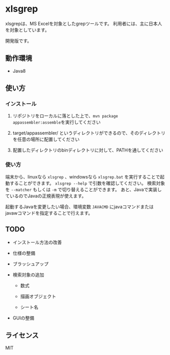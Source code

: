 xlsgrep
========================================================================================================================
xlsgrepは、MS Excelを対象としたgrepツールです。
利用者には、主に日本人を対象としています。

開発版です。


動作環境
------------------------------------------------------------------------------------------------------------------------
* Java8


使い方
------------------------------------------------------------------------------------------------------------------------

### インストール

1. リポジトリをローカルに落とした上で、`mvn package appassembler:assemble`を実行してください

1. target/appassembler/ というディレクトリができるので、そのディレクトリを任意の場所に配置してください

1. 配置したディレクトリのbinディレクトリに対して、PATHを通してください

### 使い方

端末から、linuxなら `xlsgrep` 、windowsなら `xlsgrep.bat` を実行することで起動することができます。
`xlsgrep --help` で引数を確認してください。
検索対象を `--matcher` もしくは `-m` で切り替えることができます。
あと、Javaで実装しているのでJavaの正規表現が使えます。

起動するJavaを変更したい場合、環境変数 `JAVACMD` にjavaコマンドまたはjavawコマンドを指定することで行えます。


TODO
------------------------------------------------------------------------------------------------------------------------
* インストール方法の改善

* 仕様の整備

* ブラッシュアップ

* 検索対象の追加

    * 数式

    * 描画オブジェクト

    * シート名

* GUIの整備


ライセンス
------------------------------------------------------------------------------------------------------------------------
MIT
